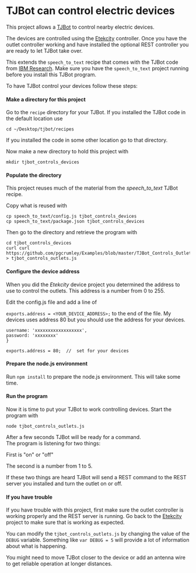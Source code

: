 # TJBot can control electric devices

This project allows a [TJBot](https://github.com/ibmtjbot) to control
nearby electric devices.

The devices are controlled using the 
[Etekcity](https://github.com/pgcrumley/Controllers/tree/master/EtekcityOutlet)
controller.  Once you have the outlet controller working and have installed
the optional REST controller you are ready to let TJBot take over.

This extends the `speech_to_text` recipe that comes with the TJBot
code from [IBM Research](http://www.research.ibm.com/).  Make sure you 
have the `speech_to_text` project running before you install this 
TJBot program.

To have TJBot control your devices follow these steps:

#### Make a directory for this project

Go to the `recipe` directory for your TJBot.  If you installed
the TJBot code in the default location use

    cd ~/Desktop/tjbot/recipes 

If you installed the code in some other location go to that directory.

Now make a new directory to hold this project with
 
    mkdir tjbot_controls_devices

#### Populate the directory

This project reuses much of the material from the *speech_to_text* TJBot
recipe.

Copy what is reused with 

    cp speech_to_text/config.js tjbot_controls_devices
    cp speech_to_text/package.json tjbot_controls_devices

Then go to the directory and retrieve the program with

    cd tjbot_controls_devices
    curl curl https://github.com/pgcrumley/Examples/blob/master/TJBot_Controls_Outlets/tjbot_controls_outlets.js > tjbot_controls_outlets.js

#### Configure the device address

When you did the *Etekcity* device project you determined the address to
use to control the outlets.  This address is a number from 0 to 255.

Edit the config.js file and add a line of 

`exports.address = <YOUR_DEVICE_ADDRESS>;` to the end of the file.
My devices uses address 80 but you should use the address for your 
devices.

    username: 'xxxxxxxxxxxxxxxxxx',
    password: 'xxxxxxxx'
    }
    
    exports.address = 80;  //  set for your devices

#### Prepare the node.js environment

Run `npm install` to prepare the node.js environment.  This will take
some time.

#### Run the program

Now it is time to put your TJBot to work controlling devices.  Start the
program with

    node tjbot_controls_outlets.js

After a few seconds TJBot will be ready for a command.  
The program is listening for two things:

First is "on" or "off"

The second is a number from 1 to 5.  

If these two 
things are heard TJBot will send a REST command to the REST server you 
installed and turn the outlet on or off.

#### If you have trouble

If you have trouble with this project, first make sure the outlet controller
is working properly and the REST server is running.  Go back to the
[Etekcity](https://github.com/pgcrumley/Controllers/tree/master/EtekcityOutlet)
project to make sure that is working as expected.

You can modify the `tjbot_controls_outlets.js` by changing the 
value of the `DEBUG` variable.  Something like 
`var DEBUG = 5`
will provide a lot of information about what is happening. 

You might need to move TJBot closer to the device or add an antenna wire
to get reliable operation at longer distances.
